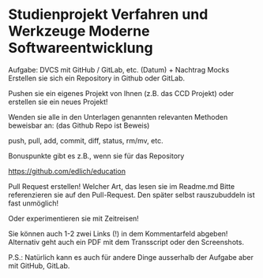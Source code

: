 # Studienprojekt Verfahren und Werkzeuge Moderne Softwareentwicklung

Aufgabe: DVCS mit GitHub / GitLab, etc. (Datum) + Nachtrag Mocks
Erstellen sie sich ein Repository in Github oder GitLab.

Pushen sie ein eigenes Projekt von Ihnen (z.B. das CCD Projekt) oder erstellen sie ein neues Projekt!

Wenden sie alle in den Unterlagen genannten relevanten Methoden beweisbar an: (das Github Repo ist Beweis)

push, pull, add, commit, diff, status, rm/mv, etc.

Bonuspunkte gibt es z.B., wenn sie für das Repository

https://github.com/edlich/education

Pull Request erstellen! Welcher Art, das lesen sie im Readme.md
Bitte referenzieren sie auf den Pull-Request. Den später selbst rauszubuddeln ist fast unmöglich!

Oder experimentieren sie mit Zeitreisen!

Sie können auch 1-2 zwei Links (!) in dem Kommentarfeld abgeben!
Alternativ geht auch ein PDF mit dem Transscript oder den Screenshots.

P.S.: Natürlich kann es auch für andere Dinge ausserhalb der Aufgabe aber mit GitHub, GitLab.